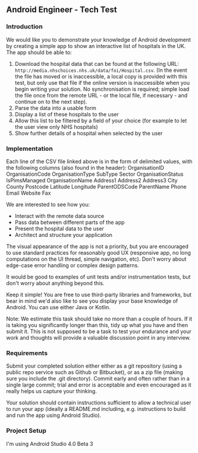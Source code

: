 ## Android Engineer - Tech Test

### Introduction

We would like you to demonstrate your knowledge of Android development by creating a simple app to show an interactive list of hospitals in the UK. The app should be able to:
1. Download the hospital data that can be found at the following URL: `http://media.nhschoices.nhs.uk/data/foi/Hospital.csv`. (In the event the file has moved or is inaccessible, a local copy is provided with this test, but only use that file if the online version is inaccessible when you begin writing your solution. No synchronisation is required; simple load the file once from the remote URL - or the local file, if necessary - and continue on to the next step).
1. Parse the data into a usable form
1. Display a list of these hospitals to the user
1. Allow this list to be filtered by a field of your choice (for example to let the user view only NHS hospitals)
1. Show further details of a hospital when selected by the user

### Implementation

Each line of the CSV file linked above is in the form of delimited values, with the following columns (also found in the header):
OrganisationID	OrganisationCode	OrganisationType	SubType	Sector	OrganisationStatus	IsPimsManaged	OrganisationName	Address1	Address2	Address3	City	County	Postcode	Latitude	Longitude	ParentODSCode	ParentName	Phone	Email	Website	Fax

We are interested to see how you:
* Interact with the remote data source
* Pass data between different parts of the app
* Present the hospital data to the user
* Architect and structure your application

The visual appearance of the app is not a priority, but you are encouraged to use standard practices for reasonably good UX (responsive app, no long computations on the UI thread, simple navigation, etc). Don't worry about edge-case error handling or complex design patterns.

It would be good to examples of unit tests and/or instrumentation tests, but don't worry about anything beyond this.

Keep it simple! You are free to use third-party libraries and frameworks, but bear in mind we'd also like to see you display your base knowledge of Android. You can use either Java or Kotlin.

Note: We estimate this task should take no more than a couple of hours. If it is taking you significantly longer than this, tidy up what you have and then submit it. This is not supposed to be a task to test your endurance and your work and thoughts will provide a valuable discussion point in any interview.

### Requirements

Submit your completed solution either either as a git repository (using a public repo service such as Github or Bitbucket), or as a zip file (making sure you include the .git directory). Commit early and often rather than in a single large commit; trial and error is acceptable and even encouraged as it really helps us capture your thinking.

Your solution should contain instructions sufficient to allow a technical user to run your app (ideally a README.md including, e.g. instructions to build and run the app using Android Studio).

### Project Setup

I'm using Android Studio 4.0 Beta 3